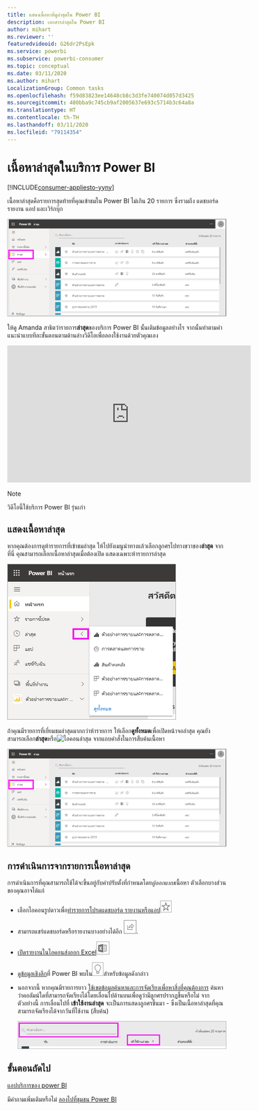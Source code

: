 ```yaml
---
title: แสดงเนื้อหาที่ดูล่าสุดใน Power BI
description: เอกสารล่าสุดใน Power BI
author: mihart
ms.reviewer: ''
featuredvideoid: G26dr2PsEpk
ms.service: powerbi
ms.subservice: powerbi-consumer
ms.topic: conceptual
ms.date: 03/11/2020
ms.author: mihart
LocalizationGroup: Common tasks
ms.openlocfilehash: f59d83823ee14648cb8c3d3fe740074d057d3425
ms.sourcegitcommit: 480bba9c745cb9af2005637e693c5714b3c64a8a
ms.translationtype: HT
ms.contentlocale: th-TH
ms.lasthandoff: 03/11/2020
ms.locfileid: "79114354"
---
```

# <a name="recent-content-in-the-power-bi-service"></a>เนื้อหา**ล่าสุด**ในบริการ Power BI

[!INCLUDE[consumer-appliesto-yyny](../includes/consumer-appliesto-yyny.md)]

เนื้อหาล่าสุดคือรายการสุดท้ายที่คุณเข้าชมใน Power BI ไม่เกิน 20 รายการ  ซึ่งรวมถึง แดชบอร์ด รายงาน แอป และเวิร์กบุ๊ก

![หน้าต่างเนื้อหาล่าสุด](./media/end-user-recent/power-bi-recent.png)

ให้ดู Amanda สาธิตว่ารายการ**ล่าสุด**ของบริการ Power BI นั้นเติมข้อมูลอย่างไร จากนั้นทำตามคำแนะนำแบบทีละขั้นตอนตามด้านล่างวิดีโอเพื่อลองใช้งานด้วยตัวคุณเอง

<iframe width="560" height="315" src="https://www.youtube.com/embed/G26dr2PsEpk" frameborder="0" allowfullscreen></iframe>

> [!NOTE]
> วิดีโอนี้ใช้บริการ Power BI รุ่นเก่า

## <a name="display-recent-content"></a>แสดงเนื้อหาล่าสุด
หากคุณต้องการดูห้ารายการที่เข้าชมล่าสุด ให้ไปยังเมนูนำทางแล้วเลือกลูกศรไปทางขวาของ**ล่าสุด**  จากที่นี่ คุณสามารถเลือกเนื้อหาล่าสุดเมื่อต้องเปิด แสดงเฉพาะห้ารายการล่าสุด

![เมนูลอยเนื้อหาล่าสุด](./media/end-user-recent/power-bi-recent-flyout.png)

ถ้าคุณมีรายการที่เยี่ยมชมล่าสุดมากกว่าห้ารายการ ให้เลือก**ดูทั้งหมด**เพื่อเปิดหน้าจอล่าสุด คุณยังสามารถเลือก**ล่าสุด**หรือ![ไอคอนล่าสุด](./media/end-user-recent/power-bi-icon.png) จากแถบคำสั่งในการสืบค้นเนื้อหา

![แสดงเนื้อหาล่าสุดทั้งหมด](./media/end-user-recent/power-bi-recent.png)

## <a name="actions-available-from-the-recent-content-list"></a>การดำเนินการจากรายการเนื้อหา**ล่าสุด**
การดำเนินการที่คุณสามารถใช้ได้จะขึ้นอยู่กับค่าปรับตั้งที่กำหนดโดย*ผู้ออกแบบ*เนื้อหา ตัวเลือกบางส่วนของคุณอาจได้แก่
* เลือกไอคอนรูปดาวเพื่อ[ทำรายการโปรดแดชบอร์ด รายงานหรือแอป](end-user-favorite.md)![ไอคอนรูปดาว](./media/end-user-shared-with-me/power-bi-star-icon.png)
* สามารถแชร์แดชบอร์ดหรือรายงานบางอย่างได้อีก  ![ไอคอนแชร์](./media/end-user-shared-with-me/power-bi-share-icon-new.png).
* [เปิดรายงานในไอคอนส่งออก Excel](end-user-export.md)![ไปยัง Excel](./media/end-user-shared-with-me/power-bi-excel.png) 
* [ดูข้อมูลเชิงลึก](end-user-insights.md)ที่ Power BI พบใน![ไอคอนข้อมูลเชิงลึก](./media/end-user-shared-with-me/power-bi-insights.png)สำหรับข้อมูลดังกล่าว
* นอกจากนี้ หากคุณมีรายการยาว [ใช้เขตข้อมูลค้นหาและการจัดเรียงเพื่อหาสิ่งที่คุณต้องการ](end-user-search-sort.md) ค้นหาว่าคอลัมน์ใดที่สามารถจัดเรียงได้โดยเลื่อนไปด้านบนเพื่อดูว่ามีลูกศรปรากฏขึ้นหรือไม่ จากตัวอย่างนี้ การเลื่อนไปที่ **เข้าใช้งานล่าสุด** จะเป็นการแสดงลูกศรขึ้นมา - ซึ่งเป็นเนื้อหาล่าสุดที่คุณสามารถจัดเรียงได้จากวันที่ใช้งาน (สืบค้น) 

    ![จัดเรียงเนื้อหาล่าสุดทั้งหมด](./media/end-user-recent/power-bi-recent-sort.png)


## <a name="next-steps"></a>ขั้นตอนถัดไป
[แอปบริการของ power BI](end-user-apps.md)

มีคำถามเพิ่มเติมหรือไม่ [ลองไปที่ชุมชน Power BI](https://community.powerbi.com/)

